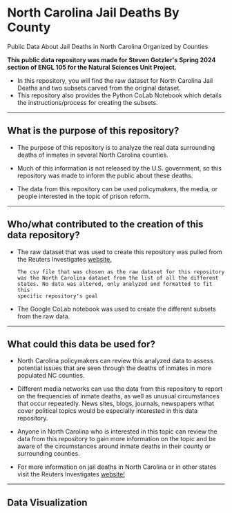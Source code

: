 # North Carolina Jail Deaths By County
Public Data About Jail Deaths in North Carolina Organized by Counties

**This public data repository was made for Steven Gotzler's Spring 2024 section of ENGL 105 for the Natural Sciences Unit Project.**

-   In this repository, you will find the raw dataset for North Carolina Jail Deaths and two subsets  carved from the original dataset.
-   This repository also provides the Python CoLab Notebook which details the instructions/process for creating the subsets.


---
## What is the purpose of this repository? 
-   The purpose of this repository is to analyze the real data surrounding deaths of inmates in several North Carolina counties.
 
-   Much of this information is not released by the U.S. government, so this repository was made to inform the public about these deaths. 

-   The data from this repository can be used policymakers, the media, or people interested in the topic of prison reform. 
----

## Who/what contributed to the creation of this data repository?
-   The raw dataset that was used to create this repository was pulled from the Reuters Investigates [website.](https://www.reuters.com/investigates/special-report/usa-jails-graphic/)
        
        The csv file that was chosen as the raw dataset for this repository 
        was the North Carolina dataset from the list of all the different
        states. No data was altered, only analyzed and formatted to fit this 
        specific repository's goal 

-   The Google CoLab notebook was used to create the different subsets from the raw data. 
----

## What could this data be used for?
-   North Carolina policymakers can review this analyzed data to assess potential issues that are seen through the deaths of inmates in more populated NC counties.

-   Different media networks can use the data from this repository to report on the frequencies of inmate deaths, as well as unusual circumstances that occur repeatedly.
        News sites, blogs, journals, newspapers wthat cover political topics would be especially interested in this data repository.  

-  Anyone in North Carolina who is interested in this topic can review the data from this repository to gain more information on the topic and be aware of the circumstances around inmate deaths in their county or surrounding counties.

-  For more information on jail deaths in North Carolina or in other states visit the Reuters Investigates [website!](https://www.reuters.com/investigates/special-report/usa-jails-graphic/)
----

## Data Visualization



